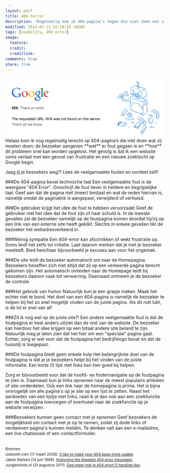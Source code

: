 ```yaml
---
layout: post
title: 404 horror
description: "Regelmatig kom ik 404-pagina’s tegen die niet doen wat zij moeten doen. Dit zijn de meest gemaakte fouten." 
modified: 2014-07-11 15:10:35 +0200
tags: [usability, 404 error]
image:
  feature: 
  credit: 
  creditlink: 
comments: true
share: true
---
```


<img src="../images/404-error.png" alt=" De 404 error pagina van Google" class="floatright">
Helaas kom ik nog regelmatig terecht op 404-pagina’s die niet doen wat
zij moeten doen: de bezoeker aangeven **wat** er fout gegaan is en
**hoe** dit probleem snel kan worden opgelost. Het gevolg is dat ik
een website soms verlaat met een gevoel van frustratie en een nieuwe zoektocht op Google begin. 

Jaag jij je bezoekers weg?! Lees de veelgemaakte fouten en oordeel
zelf!

###De 404-pagina bevat technische taal
Een veelgemaakte fout is de weergave "404
Error". Omschrijf de fout liever in heldere en begrijpelijke
taal. Geef aan dat de pagina niet (meer) bestaat en wat de reden hiervan is, namelijk omdat de paginalink is aangepast, verwijderd of verhuisd.

###De gebruiker krijgt het idee de fout te hebben veroorzaakt
Geef de gebruiker niet het idee dat de fout zijn of haar schuld
is. In de meeste gevallen zal de bezoeker namelijk op de foutpagina komen
doordat hij/zij op een link van een externe site heeft
geklikt. Slechts in enkele gevallen tikt de bezoeker het
webadresverkeerd in.

###Weinig sympatie
Een 404-error kan afschrikken of wekt frustratie op. Soms leidt het
zelfs tot irritatie. Laat daarom merken dat je met je bezoeker meeleeft. Bied
hem/haar bijvoorbeeld je excuses aan voor het ongemak. 

###De site leidt de bezoeker automatisch om naar de Homepagina
Bezoekers beseffen zich niet altijd dat zij op een verkeerde pagina
terecht gekomen zijn. Het automatisch omleiden naar de Homepage leidt bij bezoekers daarom vaak
tot verwarring. Daarnaast ontneem je de bezoeker de controle.

###Het gebruik van humor
Natuurlijk kun je een grapje maken. Maak het echter niet te bond. Het
doel van een 404-pagina is namelijk de bezoeker te helpen bij het zo
snel mogelijk vinden van de juiste pagina. Als dit niet lukt, is de
lol er snel van af!

###Zit ik nog wel op de juiste site?!
Een andere veelgemaakte fout is dat de foutpagina er heel anders
uitziet dan de rest van de website. De bezoeker kan hierdoor
het idee krijgen op een totaal andere site beland te zijn.
Natuurlijk mag je laten zien dat het hier om een "speciale" pagina
gaat. Echter, zorg er wel voor dat de foutpagina het bedrijfslogo bevat en dat de
huisstijl is toegepast.

###De foutpagina biedt geen enkele hulp
Het belangrijkste doel van de foutpagina is dat je je bezoekers
helpt bij het vinden van de juiste informatie. Een korte (!) lijst met
links kan hier goed bij helpen.

Zorg er bijvoorbeeld voor dat de hoofd- en footernavigatie op de foutpagina te
zien is. Daarnaast kun je links opnemen naar de meest populaire artikelen of site-onderdelen. Ook een link naar de homepagina is prima. 
Het is bijna onmogelijk om alle pagina's op je site op een lijst te zetten. Naast het aanbieden van een lijstje met links, raad ik je dan
ook aan een zoekfunctie aan de foutpagina toevoegen of eventueel naar de zoekfunctie op je website verwijzen.

###Bezoekers kunnen geen contact met je opnemen
Geef bezoekers de mogelijkheid om contact met je op te nemen, zodat
zij dode links of verdwenen pagina's kunnen melden. Te denken valt aan
een e-mailadres, een live chatsessie of een contactformulier.

<br>
<small>Bronnen:<br>
Uxbooth.com (17 maart 2009). <a class="text"
href="http://www.uxbooth.com/articles/5-tips-to-make-your-404-page-more-usable/">5
tips to make your 404 page more usable</a>.<br>
Jakob Nielsen (14 juni 1998). <a class="text"
href="http://www.nngroup.com/articles/improving-dreaded-404-error-message/">Improving
the dreaded 404 error messages</a>.<br>
Jungleminds.nl (31 augustus 2011). <a class="text" href="http://www.nngroup.com/articles/improving-dreaded-404-error-message/">Doe meer met je 404 error! 5
handige tips</a>.


